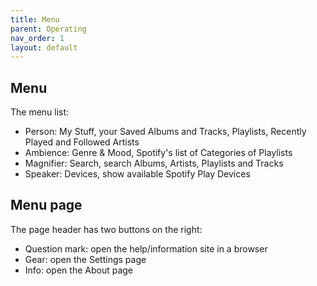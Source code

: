 ```yaml
---
title: Menu
parent: Operating
nav_order: 1
layout: default
---
```

## Menu
The menu list:

  * Person: My Stuff, your Saved Albums and Tracks, Playlists, Recently Played and Followed Artists
  * Ambience: Genre & Mood, Spotify's list of Categories of Playlists
  * Magnifier: Search, search Albums, Artists, Playlists and Tracks
  * Speaker: Devices, show available Spotify Play Devices

## Menu page
The page header has two buttons on the right:

  * Question mark: open the help/information site in a browser
  * Gear: open the Settings page
  * Info: open the About page

